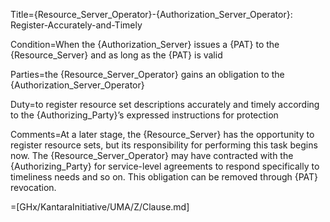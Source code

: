 Title={Resource_Server_Operator}-{Authorization_Server_Operator}: Register-Accurately-and-Timely

Condition=When the {Authorization_Server} issues a {PAT} to the {Resource_Server} and as long as the {PAT} is valid

Parties=the {Resource_Server_Operator} gains an obligation to the {Authorization_Server_Operator}

Duty=to register resource set descriptions accurately and timely according to the {Authorizing_Party}’s expressed instructions for protection

Comments=At a later stage, the {Resource_Server} has the opportunity to register resource sets, but its responsibility for performing this task begins now. The {Resource_Server_Operator} may have contracted with the {Authorizing_Party} for service-level agreements to respond specifically to timeliness needs and so on. This obligation can be removed through {PAT} revocation.

=[GHx/KantaraInitiative/UMA/Z/Clause.md]

